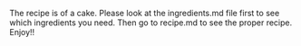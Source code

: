 The recipe is of a cake. Please look at the ingredients.md file first to see which ingredients you need. Then go to recipe.md to see the proper recipe. Enjoy!!